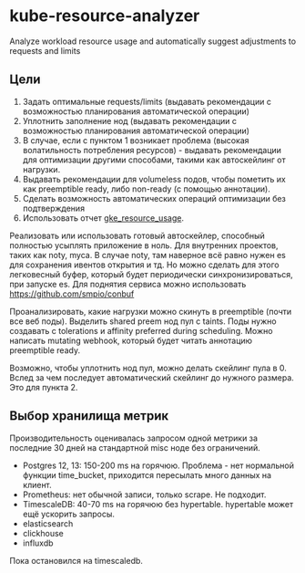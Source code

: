 # kube-resource-analyzer

Analyze workload resource usage and automatically suggest adjustments to requests and limits


## Цели

1. Задать оптимальные requests/limits (выдавать рекомендации с возможностью планирования автоматической операции)
2. Уплотнить заполнение нод (выдавать рекомендации с возможностью планирования автоматической операции)
3. В случае, если с пунктом 1 возникает проблема (высокая волатильность потребления ресурсов) - выдавать рекомендации для оптимизации другими способами, такими как автоскейлинг от нагрузки.
4. Выдавать рекомендации для volumeless подов, чтобы пометить их как preemptible ready, либо non-ready (с помощью аннотации).
5. Сделать возможность автоматических операций оптимизации без подтверждения
6. Использовать отчет [gke_resource_usage](https://cloud.google.com/kubernetes-engine/docs/how-to/cluster-usage-metering).

Реализовать или использовать готовый автоскейлер, способный полностью усыплять приложение в ноль. Для внутренних проектов, таких как noty, myca. В случае noty, там наверное всё равно нужен es для сохранения ивентов открытия и тд. Но можно сделать для этого легковесный буфер, который будет периодически синхронизироваться, при запуске es.
Для поднятия сервиса можно использовать https://github.com/smpio/conbuf 

Проанализировать, какие нагрузки можно скинуть в preemptible (почти все веб поды). Выделить shared preem нод пул с taints. Поды нужно создавать с tolerations и affinity preferred during scheduling. Можно написать mutating webhook, который будет читать аннотацию preemptible ready.

Возможно, чтобы уплотнить нод пул, можно делать скейлинг пула в 0. Вслед за чем последует автоматический скейлинг до нужного размера. Это для пункта 2.


## Выбор хранилища метрик

Производительность оценивалась запросом одной метрики за последние 30 дней на стандартной misc ноде без ограничений.

* Postgres 12, 13: 150-200 ms на горячюю. Проблема - нет нормальной функции time_bucket, приходится пересылать много данных на клиент.
* Prometheus: нет обычной записи, только scrape. Не подходит.
* TimescaleDB: 40-70 ms на горячюю без hypertable. hypertable может ещё ускорить запросы.
* elasticsearch
* clickhouse
* influxdb

Пока остановился на timescaledb.
